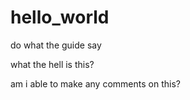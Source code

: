 # hello_world
do what the guide say

what the hell is this?

am i able to make any comments on this?

